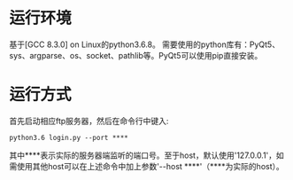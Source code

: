 # 运行环境
基于[GCC 8.3.0] on Linux的python3.6.8。
需要使用的python库有：PyQt5、sys、argparse、os、socket、pathlib等。PyQt5可以使用pip直接安装。

# 运行方式
首先启动相应ftp服务器，然后在命令行中键入:
```
python3.6 login.py --port **** 
```
其中\*\*\*\*表示实际的服务器端监听的端口号。至于host，默认使用'127.0.0.1'，如需使用其他host可以在上述命令中加上参数'--host \*\*\*\*'（****为实际的host）。